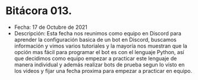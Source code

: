 # Bitácora 013.
- Fecha: 17 de Octubre de 2021
- Descripción: Esta fecha nos reunimos como equipo en Discord para aprender la configuración basica de un bot en Discord, buscamos información y vimos varios tutoriales y la mayoría nos muestran que la opción mas fácil para programar el bot es con el lenguaje Python, así que decidimos como equipo empezar a practicar este lenguaje de manera individual y además realizar bots de prueba segun lo visto en los videos y fijar una fecha proxima para empezar a practicar en equipo.
